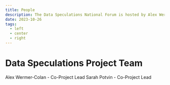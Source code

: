 ```yaml
---
title: People
description: The Data Speculations National Forum is hosted by Alex Wermer-Colan and Sarah Potvin.
date: 2023-10-26
tags:
  - left
  - center
  - right
---
```


# Data Speculations Project Team

Alex Wermer-Colan - Co-Project Lead
Sarah Potvin - Co-Project Lead

